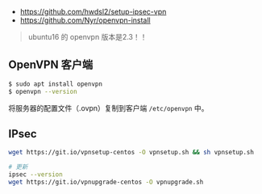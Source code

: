 
- https://github.com/hwdsl2/setup-ipsec-vpn  
- https://github.com/Nyr/openvpn-install  

>ubuntu16 的 openvpn 版本是2.3！！  

## OpenVPN 客户端
```sh
$ sudo apt install openvpn
$ openvpn --version
```
将服务器的配置文件（.ovpn）复制到客户端 `/etc/openvpn` 中。  

## IPsec
```sh
wget https://git.io/vpnsetup-centos -O vpnsetup.sh && sh vpnsetup.sh

# 更新
ipsec --version
wget https://git.io/vpnupgrade-centos -O vpnupgrade.sh
```
